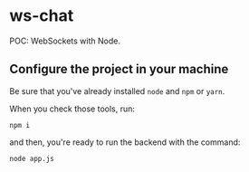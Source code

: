 # ws-chat
POC: WebSockets with Node.

## Configure the project in your machine

Be sure that you've already installed `node` and `npm` or `yarn`.

When you check those tools, run:

`npm i`

and then, you're ready to run the backend with the command:

`node app.js`